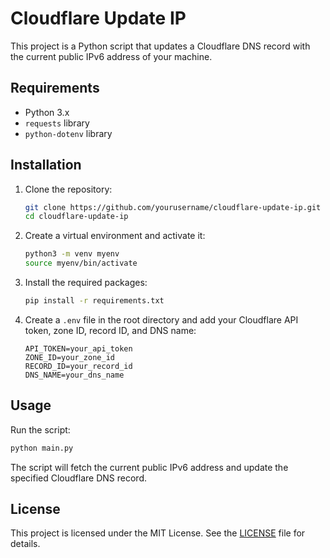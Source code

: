 # Cloudflare Update IP

This project is a Python script that updates a Cloudflare DNS record with the current public IPv6 address of your machine.

## Requirements

- Python 3.x
- `requests` library
- `python-dotenv` library

## Installation

1. Clone the repository:
    ```sh
    git clone https://github.com/yourusername/cloudflare-update-ip.git
    cd cloudflare-update-ip
    ```

2. Create a virtual environment and activate it:
    ```sh
    python3 -m venv myenv
    source myenv/bin/activate
    ```

3. Install the required packages:
    ```sh
    pip install -r requirements.txt
    ```

4. Create a `.env` file in the root directory and add your Cloudflare API token, zone ID, record ID, and DNS name:
    ```env
    API_TOKEN=your_api_token
    ZONE_ID=your_zone_id
    RECORD_ID=your_record_id
    DNS_NAME=your_dns_name
    ```

## Usage

Run the script:
```sh
python main.py
```

The script will fetch the current public IPv6 address and update the specified Cloudflare DNS record.

## License

This project is licensed under the MIT License. See the [LICENSE](LICENSE) file for details.